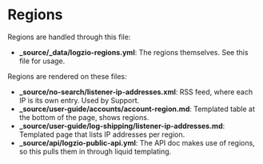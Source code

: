 # Regions

Regions are handled through this file:

* **_source/_data/logzio-regions.yml**: The regions themselves. See this file for usage.

Regions are rendered on these files:

* **_source/no-search/listener-ip-addresses.xml**: RSS feed, where each IP is its own entry. Used by Support.
* **_source/user-guide/accounts/account-region.md**: Templated table at the bottom of the page, shows regions.
* **_source/user-guide/log-shipping/listener-ip-addresses.md**: Templated page that lists IP addresses per region.
* **_source/api/logzio-public-api.yml**: The API doc makes use of regions, so this pulls them in through liquid templating.
